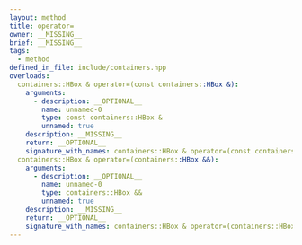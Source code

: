 ```yaml
---
layout: method
title: operator=
owner: __MISSING__
brief: __MISSING__
tags:
  - method
defined_in_file: include/containers.hpp
overloads:
  containers::HBox & operator=(const containers::HBox &):
    arguments:
      - description: __OPTIONAL__
        name: unnamed-0
        type: const containers::HBox &
        unnamed: true
    description: __MISSING__
    return: __OPTIONAL__
    signature_with_names: containers::HBox & operator=(const containers::HBox &)
  containers::HBox & operator=(containers::HBox &&):
    arguments:
      - description: __OPTIONAL__
        name: unnamed-0
        type: containers::HBox &&
        unnamed: true
    description: __MISSING__
    return: __OPTIONAL__
    signature_with_names: containers::HBox & operator=(containers::HBox &&)
---
```

